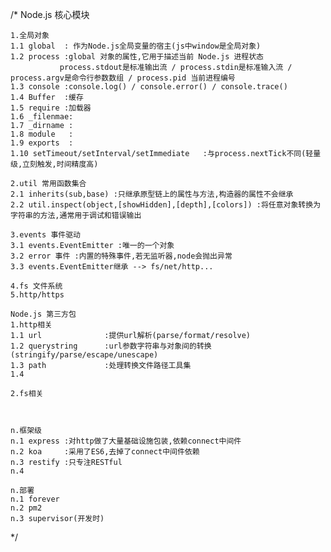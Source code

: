 /*
    Node.js 核心模块

    1.全局对象
    1.1 global  : 作为Node.js全局变量的宿主(js中window是全局对象)
    1.2 process :global 对象的属性,它用于描述当前 Node.js 进程状态
               process.stdout是标准输出流 / process.stdin是标准输入流 / process.argv是命令行参数数组 / process.pid 当前进程编号
    1.3 console :console.log() / console.error() / console.trace()
    1.4 Buffer  :缓存
    1.5 require :加载器
    1.6 _filenmae:
    1.7 _dirname :
    1.8 module   :
    1.9 exports  :
    1.10 setTimeout/setInterval/setImmediate   :与process.nextTick不同(轻量级,立刻触发,时间精度高)

    2.util 常用函数集合
    2.1 inherits(sub,base) :只继承原型链上的属性与方法,构造器的属性不会继承
    2.2 util.inspect(object,[showHidden],[depth],[colors]) :将任意对象转换为字符串的方法,通常用于调试和错误输出

    3.events 事件驱动
    3.1 events.EventEmitter :唯一的一个对象
    3.2 error 事件 :内置的特殊事件,若无监听器,node会抛出异常
    3.3 events.EventEmitter继承 --> fs/net/http...

    4.fs 文件系统
    5.http/https

    Node.js 第三方包
    1.http相关
    1.1 url              :提供url解析(parse/format/resolve)
    1.2 querystring      :url参数字符串与对象间的转换(stringify/parse/escape/unescape)
    1.3 path             :处理转换文件路径工具集
    1.4

    2.fs相关



    n.框架级
    n.1 express :对http做了大量基础设施包装,依赖connect中间件
    n.2 koa     :采用了ES6,去掉了connect中间件依赖
    n.3 restify :只专注RESTful
    n.4

    n.部署
    n.1 forever
    n.2 pm2
    n.3 supervisor(开发时)
*/
